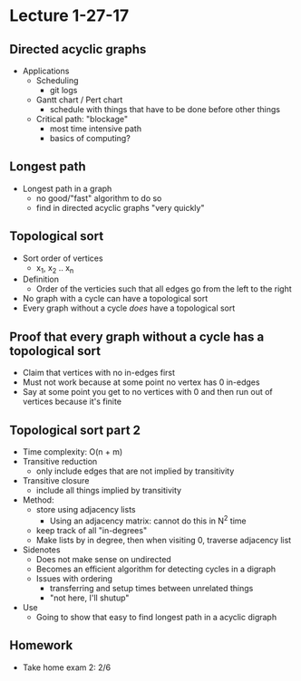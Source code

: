 # Lecture 1-27-17

## Directed acyclic graphs
- Applications
    - Scheduling
        - git logs
    - Gantt chart / Pert chart
        - schedule with things that have to be done before other things
    - Critical path: "blockage"
        - most time intensive path
        - basics of computing?

## Longest path
- Longest path in a graph
    - no good/"fast" algorithm to do so
    - find in directed acyclic graphs "very quickly"

## Topological sort
- Sort order of vertices
    - x<sub>1</sub>, x<sub>2</sub> .. x<sub>n</sub>
- Definition
    - Order of the verticies such that all edges go from the left to the right
- No graph with a cycle can have a topological sort
- Every graph without a cycle *does* have a topological sort

## Proof that every graph without a cycle has a topological sort
- Claim that vertices with no in-edges first
- Must not work because at some point no vertex has 0 in-edges
- Say at some point you get to no vertices with 0 and then run out of vertices because it's finite

## Topological sort part 2
- Time complexity: O(n + m)
- Transitive reduction
    - only include edges that are not implied by transitivity
- Transitive closure
    - include all things implied by transitivity
- Method:
    - store using adjacency lists
        - Using an adjacency matrix: cannot do this in N<sup>2</sup> time
    - keep track of all "in-degrees"
    - Make lists by in degree, then when visiting 0, traverse adjacency list
- Sidenotes
    - Does not make sense on undirected
    - Becomes an efficient algorithm for detecting cycles in a digraph
    - Issues with ordering
        - transferring and setup times between unrelated things
        - "not here, I'll shutup" 
- Use
    - Going to show that easy to find longest path in a acyclic digraph

## Homework
- Take home exam 2: 2/6